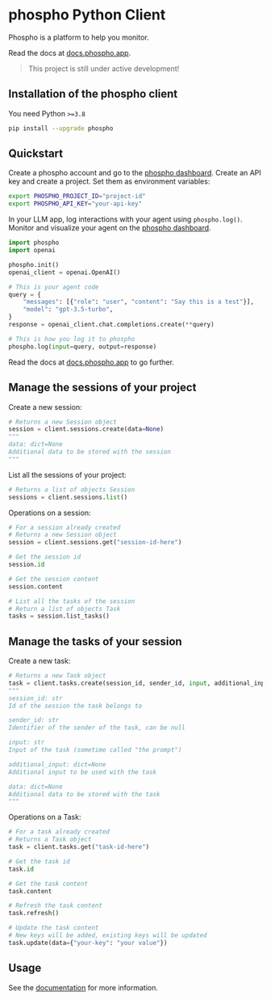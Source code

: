 # phospho Python Client

Phospho is a platform to help you monitor. 

Read the docs at [docs.phospho.app](https://docs.phospho.app/).

> This project is still under active development!

## Installation of the phospho client

You need Python `>=3.8`

```bash
pip install --upgrade phospho
```

## Quickstart

Create a phospho account and go to the [phospho dashboard](phospho.app). Create an API key and create a project. Set them as environment variables:


```bash
export PHOSPHO_PROJECT_ID="project-id"
export PHOSPHO_API_KEY="your-api-key"
```

In your LLM app, log interactions with your agent using `phospho.log()`. Monitor and visualize your agent on the [phospho dashboard](phospho.app). 

```python
import phospho
import openai

phospho.init()
openai_client = openai.OpenAI()

# This is your agent code
query = {
    "messages": [{"role": "user", "content": "Say this is a test"}], 
    "model": "gpt-3.5-turbo", 
}
response = openai_client.chat.completions.create(**query)

# This is how you log it to phospho
phospho.log(input=query, output=response)
```

Read the docs at [docs.phospho.app](https://docs.phospho.app/) to go further. 

## Manage the sessions of your project

Create a new session:
```python
# Returns a new Session object
session = client.sessions.create(data=None)
"""
data: dict=None
Additional data to be stored with the session
"""
```

List all the sessions of your project:
```python
# Returns a list of objects Session
sessions = client.sessions.list()
```

Operations on a session:
```python
# For a session already created
# Returns a new Session object
session = client.sessions.get("session-id-here")

# Get the session id
session.id

# Get the session content
session.content

# List all the tasks of the session
# Return a list of objects Task
tasks = session.list_tasks()

```

## Manage the tasks of your session

Create a new task:
```python
# Returns a new Task object
task = client.tasks.create(session_id, sender_id, input, additional_input=None, data=None)
"""
session_id: str
Id of the session the task belongs to

sender_id: str
Identifier of the sender of the task, can be null

input: str
Input of the task (sometime called "the prompt")

additional_input: dict=None
Additional input to be used with the task

data: dict=None
Additional data to be stored with the task
"""
```

Operations on a Task:
```python
# For a task already created
# Returns a Task object
task = client.tasks.get("task-id-here")

# Get the task id
task.id

# Get the task content
task.content

# Refresh the task content
task.refresh()

# Update the task content
# New keys will be added, existing keys will be updated
task.update(data={"your-key": "your value"})

```


## Usage

See the [documentation](https://docs.phospho.app/) for more information.